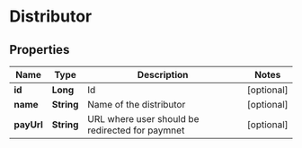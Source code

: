 
# Distributor

## Properties
Name | Type | Description | Notes
------------ | ------------- | ------------- | -------------
**id** | **Long** | Id |  [optional]
**name** | **String** | Name of the distributor |  [optional]
**payUrl** | **String** | URL where user should be redirected for paymnet |  [optional]



